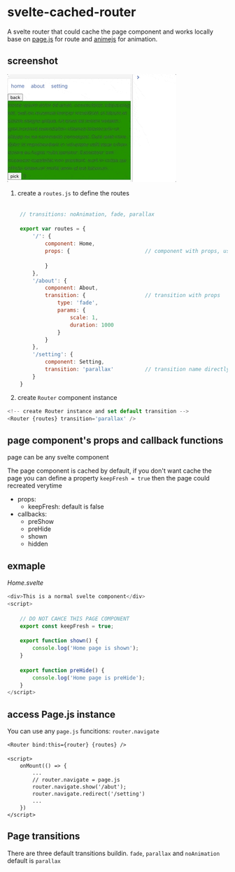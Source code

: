 # svelte-cached-router
A svelte router that could cache the page component and works locally
base on [page.js](https://github.com/visionmedia/page.js) for route and [animejs](https://github.com/juliangarnier/anime/) for animation.

## screenshot

<img src="./assets/cached-router-min.gif" alt="">


1. create a `routes.js` to define the routes

```javascript

    // transitions: noAnimation, fade, parallax
    
    export var routes = {
        '/': {
            component: Home,
            props: {                        // component with props, use default transition

            }
        },
        '/about': {
            component: About,
            transition: {                   // transition with props
                type: 'fade',
                params: {
                    scale: 1,
                    duration: 1000
                }
            }
        },
        '/setting': {
            component: Setting,
            transition: 'parallax'          // transition name directly
        }
    }
```



2. create `Router` component instance

```javascript
<!-- create Router instance and set default transition -->
<Router {routes} transition='parallax' />
```

## page component's props and callback functions

page can be any svelte component

The page component is cached by default, if you don't want cache the page you can define a property `keepFresh = true` then the page could recreated verytime

* props:
    - keepFresh:  default is false
* callbacks:
    - preShow
    - preHide
    - shown
    - hidden

## exmaple

*Home.svelte*

```javascript
<div>This is a normal svelte component</div>
<script>

    // DO NOT CAHCE THIS PAGE COMPONENT
    export const keepFresh = true;

    export function shown() {
        console.log('Home page is shown');
    }

    export function preHide() {
        console.log('Home page is preHide');
    }
</script>
```

## access Page.js instance

You can use any `page.js` funcitions: `router.navigate`


```
<Router bind:this={router} {routes} />

<script>
    onMount(() => {
        ...
        // router.navigate = page.js
        router.navigate.show('/abut');
        router.navigate.redirect('/setting')
        ...
    })
</script>

```

## Page transitions

There are three default transitions buildin. `fade`, `parallax` and `noAnimation` default is `parallax`

